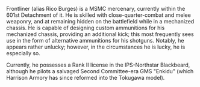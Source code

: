Frontliner (alias Rico Burges) is a MSMC mercenary, currently within the 601st Detachment of it. He is skilled with close-quarter-combat and melee weaponry, and at remaining hidden on the battlefield while in a mechanized chassis. He is capable of designing custom ammunitions for his mechanized chassis, providing an additional kick; this most frequently sees use in the form of alternative ammunitions for his shotguns. Notably, he appears rather unlucky; however, in the circumstances he is lucky, he is especially so.

Currently, he possesses a Rank II license in the IPS-Northstar Blackbeard, although he pilots a salvaged Second Committee-era GMS "Enkidu" (which Harrison Armory has since reformed into the Tokugawa model).
